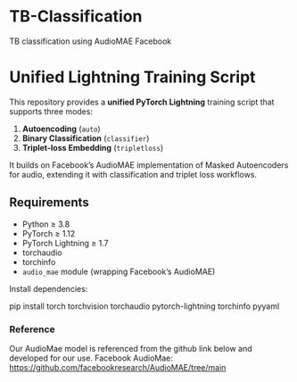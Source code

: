 # TB-Classification
TB classification using AudioMAE Facebook 

# Unified Lightning Training Script

This repository provides a **unified PyTorch Lightning** training script that supports three modes:

1. **Autoencoding** (`auto`)  
2. **Binary Classification** (`classifier`)  
3. **Triplet-loss Embedding** (`tripletloss`)  

It builds on Facebook’s AudioMAE implementation of Masked Autoencoders for audio, extending it with classification and triplet loss workflows.

## Requirements

- Python ≥ 3.8  
- PyTorch ≥ 1.12  
- PyTorch Lightning ≥ 1.7  
- torchaudio  
- torchinfo  
- `audio_mae` module (wrapping Facebook’s AudioMAE)  

Install dependencies:

pip install torch torchvision torchaudio pytorch-lightning torchinfo pyyaml


### **Reference** 
Our AudioMae model is referenced from the github link below and developed for our use. 
Facebook AudioMae: https://github.com/facebookresearch/AudioMAE/tree/main

